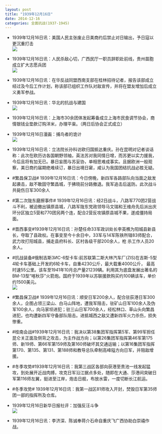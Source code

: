 ```yaml
---
layout: post
title: "1939年12月16日"
date: 2014-12-16
categories: 全面抗战(1937-1945)
---
```


<meta name="referrer" content="no-referrer" />

- 1939年12月16日讯：美国人民主张废止日美商约后禁止对日输出，予日寇以更沉重打击 <br/><img src="https://ww3.sinaimg.cn/large/aca367d8jw1enbxx1yx7qj209n0nsadx.jpg" />

- 1939年12月16日讯：人民杀敌心切，广西民厅一职员辞职赴前线，贵州苗胞成立扩大志愿兵团 <br/><img src="https://ww2.sinaimg.cn/large/aca367d8jw1enbw6vh4pjj206r0c9t9h.jpg" />

- 1939年12月16日讯：在华反战同盟西南支部在桂林招待记者，报告该部成立经过及今后工作计划，称该部已组织工作队对敌宣传，并将在盟友增加后成立义勇军参战。 

- 1939年12月16日讯：华北的抗战与建国 <br/><img src="https://ww3.sinaimg.cn/large/aca367d8jw1enbugm3u5lj20hb1dp7it.jpg" />

- 1939年12月16日讯：上海市30余团体发起筹备成立上海市民食调节协会，商情银钱业垫款订购洋米，办理平粜。（两日后协会正式成立） 

- 1939年12月16日漫画：捕鸟者的诡计 <br/><img src="https://ww1.sinaimg.cn/large/aca367d8jw1enbspx11rcj20di0cwab6.jpg" />

- 1939年12月16日讯：立法院长孙科访欧归国抵达重庆。孙在昆明对记者谈话称：此次在欧历访各国朝野领袖，英法苏对我同情日增，而苏更以实力援我，今后且将有加无已。暴日妄图与苏妥协，单相思难成事实。且据欧洲一般观察，美日商约届期绝难续订，暴日出境日窘，咸认为我国团结抗战必胜无疑。 

- #繁昌保卫战# 1939年12月16日讯：今日傍晚，新四军各路部队向当面之敌发起袭击，敌不敢固守繁昌城，于拂晓前分路撤退。我军追击后返防。此次战斗共毙伤日军300余人 

- #第二次陇东磨擦事件# 1939年12月16日讯：经2日战斗，八路军770团2营战斗不利，被迫撤出镇原县城，八路军陇东党政领导马文瑞和王维舟先后派出庆环分区独立5营和770团另两个连，配合2营反攻镇原县城不果，遂成僵持局面。 

- #晋西事变#1939年12月16日讯：孙楚任命33军政训处长李英樵为阳城县新县长，夺取了县政权。在事变至今十余日中，33军与14军陈铁所辖83师配合，武力攻打阳城县，捕走县府科长、区村各级干部200余人，枪 杀工作人员20余人。 

- #抗战装备#俄制吉斯3ИC-6型卡车:前苏联第二斯大林汽车厂(ZIS)在吉斯-5型4轮卡车基础上开发的6轮卡车，自重4230公斤，最大载重4000公斤， 最高时速55公里。该车至1941年10月总产量21239辆。利用其为底盘发展出著名的BM-13型“喀秋莎”火箭炮。国府于1939年以苏联援款购买约100辆该车，单价约1500美元。 <br/><img src="https://ww2.sinaimg.cn/large/aca367d8jw1enbajia4svj20ci19qaiu.jpg" />

- #繁昌保卫战# 1939年12月16日讯：顺安日军200余人，配合驻荻港日军300余人，企图占领三梁山、白马山阵地，遭我军阻击，驻矿山日军100余人及伪军100余人，向马家坝进犯；驻三山日军700余人，经松林口、草山头向繁昌进犯，也均遭新四军守备部队阻击。进抵城西之敌又遭新四军火力杀伤，损失惨重。 

- #桂南会战#1939年12月16日讯：我决以第38集团军指挥第5军、第99军担任昆仑关正面及侧背之攻击，为主作战方向；以第26集团军指挥第46军第175师、新19师、第66军第159师及第160师破坏其交通运输；以第16集团军指挥第170、第135、第131、第188师和教导总队牵制高峰隘方向日军，并阻敌增援。 

- #冬季攻势#1939年12月16日讯：我第三战区各部向获港至贵池一线发起猛攻，到处展开近战肉搏，攻克日军沿江据点多处，随即在大通、莎港间突破日军第116师左翼，挺进至江岸，炮击日舰，布放水雷，一度切断长江航运。 

- #冬季攻势# 1939年12月16日讯：我第一战区81师攻入开封，焚毁日军第35师团一部的指挥所及仓库。 

- 1939年12月16日新华日报社评：加强反汪斗争 <br/><img src="https://ww3.sinaimg.cn/large/aca367d8jw1enb65ylcmwj20yw0hmtey.jpg" />

- 1939年12月16日讯：李济深、陈诚奉蒋介石命自重庆飞广西协助白崇禧作战。 

